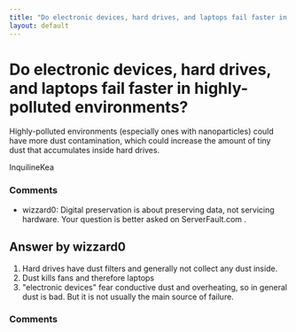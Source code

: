```yaml
---
title: "Do electronic devices, hard drives, and laptops fail faster in highly-polluted environments?"
layout: default
---
```

Do electronic devices, hard drives, and laptops fail faster in highly-polluted environments?
=====================
Highly-polluted environments (especially ones with nanoparticles) could
have more dust contamination, which could increase the amount of tiny
dust that accumulates inside hard drives.

InquilineKea

### Comments ###
* wizzard0: Digital preservation is about preserving data, not servicing hardware.
Your question is better asked on ServerFault.com .


Answer by wizzard0
----------------
1.  Hard drives have dust filters and generally not collect any dust
    inside.
2.  Dust kills fans and therefore laptops
3.  "electronic devices" fear conductive dust and overheating, so in
    general dust is bad. But it is not usually the main source of
    failure.


### Comments ###

